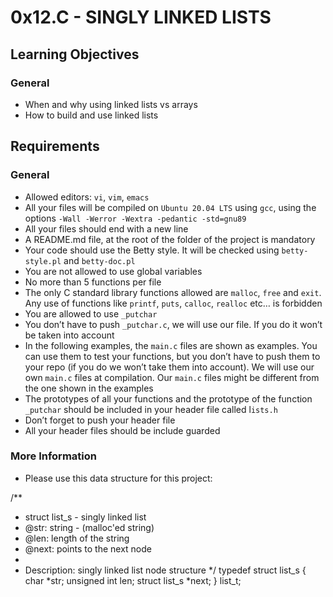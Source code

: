 # 0x12.C - SINGLY LINKED LISTS

## Learning Objectives
### General
- When and why using linked lists vs arrays
- How to build and use linked lists

## Requirements
### General
- Allowed editors: `vi`, `vim`, `emacs`
- All your files will be compiled on `Ubuntu 20.04 LTS` using `gcc`, using the options `-Wall -Werror -Wextra -pedantic -std=gnu89`
- All your files should end with a new line
- A README.md file, at the root of the folder of the project is mandatory
- Your code should use the Betty style. It will be checked using `betty-style.pl` and `betty-doc.pl`
- You are not allowed to use global variables
- No more than 5 functions per file
- The only C standard library functions allowed are `malloc`, `free` and `exit`. Any use of functions like `printf`, `puts`, `calloc`, `realloc` etc… is forbidden
- You are allowed to use `_putchar`
- You don’t have to push `_putchar.c`, we will use our file. If you do it won’t be taken into account
- In the following examples, the `main.c` files are shown as examples. You can use them to test your functions, but you don’t have to push them to your repo (if you do we won’t take them into account). We will use our own `main.c` files at compilation. Our `main.c` files might be different from the one shown in the examples
- The prototypes of all your functions and the prototype of the function `_putchar` should be included in your header file called l`ists.h`
- Don’t forget to push your header file
- All your header files should be include guarded
### More Information
- Please use this data structure for this project:

/**
 * struct list_s - singly linked list
 * @str: string - (malloc'ed string)
 * @len: length of the string
 * @next: points to the next node
 *
 * Description: singly linked list node structure
 */
typedef struct list_s
{
    char *str;
    unsigned int len;
    struct list_s *next;
} list_t;

